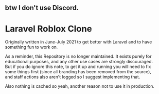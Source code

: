 ## btw I don't use Discord.

# Laravel Roblox Clone
Originally written in June-July 2021 to get better with Laravel and to have something fun to work on.

As a reminder, this Repository is no longer maintained. It exists purely for educational purposes, and any other use cases are strongly discouraged. But if you do ignore this note, to get it up and running you will need to fix some things first (since all branding has been removed from the source), and staff actions also aren't logged so I suggest implementing that.

Also nothing is cached so yeah, another reason not to use it in production.
